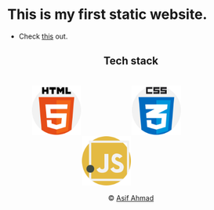 # This is my first static website.
 - Check [this](https://apexx77.github.io/website) out.
 
 <h2 align="center">Tech stack</h2>

<div align="center" style="padding-top:20px;">

<img src="https://github.com/apexx77/website/blob/master/img/html-5.png" width=100px style="padding-right:100px;">

<img src="https://github.com/apexx77/website/blob/master/img/css.png" width=100px style="padding-right:100px;">

<img src="https://github.com/apexx77/website/blob/master/img/javascript.png" width=100px style="padding-right:100px;">

</div>

<p align="center">&copy; <a href="https://github.com/apexx77">Asif Ahmad</a></p>

                                   
